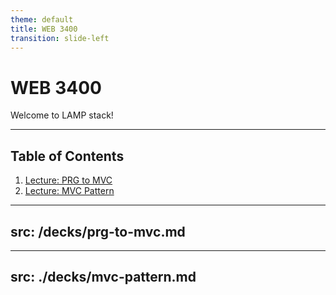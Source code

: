```yaml
---
theme: default
title: WEB 3400
transition: slide-left
---
```


# WEB 3400

Welcome to LAMP stack!

---

## Table of Contents

1. [Lecture: PRG to MVC](/slidev/decks/prg-to-mvc.md)
2. [Lecture: MVC Pattern](/slidev/decks/mvc-pattern.md)

---
src: /decks/prg-to-mvc.md
---

---
src: ./decks/mvc-pattern.md
---